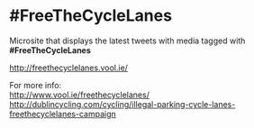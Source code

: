 # \#FreeTheCycleLanes

Microsite that displays the latest tweets with media tagged with **\#FreeTheCycleLanes**

http://freethecyclelanes.vool.ie/

For more info:     
http://www.vool.ie/freethecyclelanes/    
http://dublincycling.com/cycling/illegal-parking-cycle-lanes-freethecyclelanes-campaign
